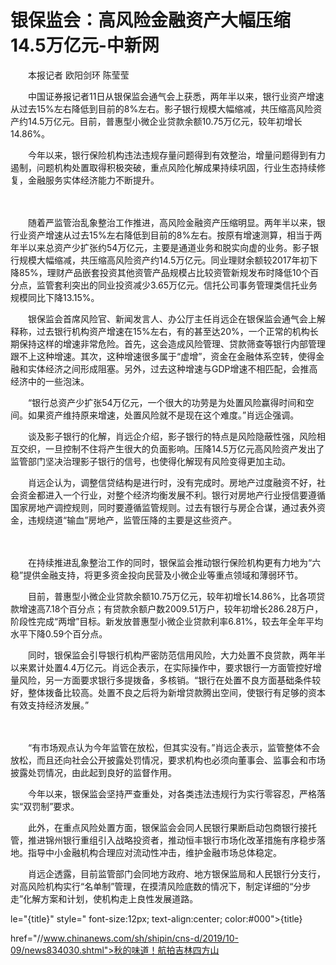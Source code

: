 # 银保监会：高风险金融资产大幅压缩14.5万亿元-中新网

　　本报记者 欧阳剑环 陈莹莹

　　中国证券报记者11日从银保监会通气会上获悉，两年半以来，银行业资产增速从过去15%左右降低到目前的8%左右。影子银行规模大幅缩减，共压缩高风险资产约14.5万亿元。目前，普惠型小微企业贷款余额10.75万亿元，较年初增长14.86%。

　　今年以来，银行保险机构违法违规存量问题得到有效整治，增量问题得到有力遏制，问题机构处置取得积极突破，重点风险化解成果持续巩固，行业生态持续修复，金融服务实体经济能力不断提升。

　　

　　随着严监管治乱象整治工作推进，高风险金融资产压缩明显。两年半以来，银行业资产增速从过去15%左右降低到目前的8%左右。按原有增速测算，相当于两年半以来总资产少扩张约54万亿元，主要是通道业务和脱实向虚的业务。影子银行规模大幅缩减，共压缩高风险资产约14.5万亿元。同业理财余额较2017年初下降85%，理财产品嵌套投资其他资管产品规模占比较资管新规发布时降低10个百分点，监管套利突出的同业投资减少3.65万亿元。信托公司事务管理类信托业务规模同比下降13.15%。

　　银保监会首席风险官、新闻发言人、办公厅主任肖远企在银保监会通气会上解释称，过去银行机构资产增速在15%左右，有的甚至达20%，一个正常的机构长期保持这样的增速非常危险。首先，这会造成风险管理、贷款筛查等银行内部管理跟不上这种增速。其次，这种增速很多属于“虚增”，资金在金融体系空转，使得金融和实体经济之间形成阻塞。另外，过去这种增速与GDP增速不相匹配，会推高经济中的一些泡沫。

　　“银行总资产少扩张54万亿元，一个很大的功劳是为处置风险赢得时间和空间。如果资产维持原来增速，处置风险就不是现在这个难度。”肖远企强调。

　　谈及影子银行的化解，肖远企介绍，影子银行的特点是风险隐蔽性强，风险相互交织，一旦控制不住将产生很大的负面影响。压降14.5万亿元高风险资产发出了监管部门坚决治理影子银行的信号，也使得化解现有风险变得更加主动。

　　肖远企认为，调整信贷结构是进行时，没有完成时。房地产过度融资不好，社会资金都进入一个行业，对整个经济均衡发展不利。银行对房地产行业授信要遵循国家房地产调控规则，同时要遵循监管规则。过去有银行与房企合谋，通过表外资金，违规绕道“输血”房地产，监管压降的主要是这些资产。

　　

　　在持续推进乱象整治工作的同时，银保监会推动银行保险机构更有力地为“六稳”提供金融支持，将更多资金投向民营及小微企业等重点领域和薄弱环节。

　　目前，普惠型小微企业贷款余额10.75万亿元，较年初增长14.86%，比各项贷款增速高7.18个百分点；有贷款余额户数2009.51万户，较年初增长286.28万户，阶段性完成“两增”目标。新发放普惠型小微企业贷款利率6.81%，较去年全年平均水平下降0.59个百分点。

　　同时，银保监会引导银行机构严密防范信用风险，大力处置不良贷款，两年半以来累计处置4.4万亿元。肖远企表示，在实际操作中，要求银行一方面管控好增量风险，另一方面要求银行多提拨备，多核销。“银行在处置不良方面基础条件较好，整体拨备比较高。处置不良之后将为新增贷款腾出空间，使银行有足够的资本有效支持经济发展。”

　　

　　“有市场观点认为今年监管在放松，但其实没有。”肖远企表示，监管整体不会放松，而且还向社会公开披露处罚情况，要求机构也必须向董事会、监事会和市场披露处罚情况，由此起到良好的监督作用。

　　今年以来，银保监会坚持严查重处，对各类违法违规行为实行零容忍，严格落实“双罚制”要求。

　　此外，在重点风险处置方面，银保监会会同人民银行果断启动包商银行接托管，推进锦州银行重组引入战略投资者，推动恒丰银行市场化改革措施有序稳步落地。指导中小金融机构合理应对流动性冲击，维护金融市场总体稳定。

　　肖远企透露，目前监管部门会同地方政府、地方银保监局和人民银行分支行，对高风险机构实行“名单制”管理，在摸清风险底数的情况下，制定详细的“分步走”化解方案和计划，使机构走上良性发展道路。

le="{title}" style=" font-size:12px; text-align:center; color:#000">{title}

href="//www.chinanews.com/sh/shipin/cns-d/2019/10-09/news834030.shtml">秋的味道！航拍吉林四方山
